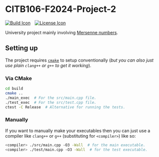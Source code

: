 # CITB106-F2024-Project-2

[![Build Icon]][Build Status]&emsp;[![License Icon]][LICENSE]

[Build Icon]: https://img.shields.io/github/actions/workflow/status/1git2clone/CITB106-F2024-Project-2/cmake-single-platform.yml?branch=main
[Build Status]: https://github.com/1git2clone/CITB106-F2024-Project-2/actions?query=branch%3Amain
[License Icon]: https://img.shields.io/badge/license-MIT-blue.svg
[LICENSE]: LICENSE

University project mainly involving [Mersenne numbers](https://en.wikipedia.org/wiki/Mersenne_prime).

## Setting up

The project requires [`cmake`](https://cmake.org/) to setup conventionally
(_but you can also just use plain `clang++` or `g++` to get it working_).

### Via CMake

```sh
cd build
cmake ..
./main_exec  # For the src/main.cpp file.
./test_exec  # For the src/test.cpp file.
ctest -C Release  # Alternative for running the tests.
```

### Manually

If you want to manually make your executables then you can just use a compiler
like `clang++` or `g++` (substituting for `<compiler>`) like so:

```sh
<compiler> ./src/main.cpp -O3 -Wall  # for the main executable.
<compiler> ./test/main.cpp -O3 -Wall  # for the test executable.
```
